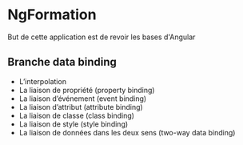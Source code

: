 # NgFormation

But de cette application est de revoir les bases d'Angular

## Branche data binding

- L’interpolation
- La liaison de propriété (property binding)
- La liaison d’événement (event binding)
- La liaison d’attribut (attribute binding)
- La liaison de classe (class binding)
- La liaison de style (style binding)
- La liaison de données dans les deux sens (two-way data binding)



